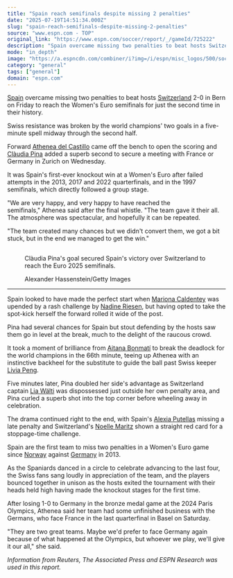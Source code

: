 ```yaml
---
title: "Spain reach semifinals despite missing 2 penalties"
date: "2025-07-19T14:51:34.000Z"
slug: "spain-reach-semifinals-despite-missing-2-penalties"
source: "www.espn.com - TOP"
original_link: "https://www.espn.com/soccer/report/_/gameId/725222"
description: "Spain overcame missing two penalties to beat hosts Switzerland 2-0 on Friday to reach the Women's Euro semifinals for just the second time."
mode: "in_depth"
image: "https://a.espncdn.com/combiner/i?img=/i/espn/misc_logos/500/soccer.png"
category: "general"
tags: ["general"]
domain: "espn.com"
---
```

<div id="readability-page-1" class="page"><div><p><a data-clubhouse-guid="b40064c7-ecaa-338f-74a8-a3eb43071ec3" href="https://www.espn.com/soccer/team?id=17640">Spain</a>&nbsp;overcame missing two penalties to&nbsp;beat hosts <a href="http://www.espn.com/soccer/team?id=17641">Switzerland</a> 2-0 in Bern on Friday to reach the Women's Euro semifinals for just the second time in their history.</p><p>Swiss resistance was broken by the world champions' two goals in a five-minute spell midway through the second half.</p><p>Forward&nbsp;<a data-player-guid="637e6b5f-6841-399d-ac28-382e6e7a3bc4" href="https://www.espn.com/soccer/player/_/id/320355/athenea-del-castillo">Athenea del Castillo</a> came off the bench to open the scoring and <a data-player-guid="5bc31e64-4bde-256e-e6e0-823a05b3a423" href="https://www.espn.com/soccer/player/_/id/295641/claudia-pina">Clàudia Pina</a> added a superb second to secure a meeting with France or Germany in Zurich on Wednesday.</p><p>It was Spain's first-ever knockout win at a Women's Euro after failed attempts in the 2013, 2017 and 2022 quarterfinals, and in the 1997 semifinals, which directly followed a group stage.</p><p>"We are very happy, and very happy to have reached the semifinals,"&nbsp;Athenea said after the final whistle. "The team gave it their all. The atmosphere was spectacular, and hopefully it can be repeated.</p><p>"The team created many chances but we didn't convert them, we got a bit stuck, but in the end we managed to get the win."</p><section id=""><figure><p><img alt="" data-mptype="image" src="data:image/gif;base64,R0lGODlhAQABAIAAAAAAAP///yH5BAEAAAAALAAAAAABAAEAAAIBRAA7"></p><figcaption>Clàudia Pina's goal secured Spain's victory over Switzerland to reach the Euro 2025 semifinals.</figcaption><div><p><span>Alexander Hassenstein/Getty Images</span></p></div></figure><hr></section><p>Spain looked to have made the perfect start when <a data-player-guid="d8df9431-2532-e582-2043-259fa43c9b1a" href="https://www.espn.com/soccer/player/_/id/257473/mariona-caldentey">Mariona Caldentey</a> was upended by a rash challenge by <a data-player-guid="c2729a8c-5f0e-30c2-ab40-2f1f6226579f" href="https://www.espn.com/soccer/player/_/id/342200/nadine-riesen">Nadine Riesen</a>, but having opted to take the spot-kick herself the forward rolled it wide of the post.</p><p>Pina had several chances for Spain but stout defending by the hosts saw them go in level at the break, much to the delight of the raucous crowd.</p><p>It took a moment of brilliance from <a data-player-guid="46dcd561-8eb7-f131-2465-49c26bded78c" href="https://www.espn.com/soccer/player/_/id/268537/aitana-bonmati">Aitana Bonmatí</a> to break the deadlock for the world champions in the 66th minute, teeing up Athenea with an instinctive backheel for the substitute to guide the ball past Swiss keeper <a data-player-guid="1c154151-0d54-321f-905d-44502f3315be" href="https://www.espn.com/soccer/player/_/id/310900/livia-peng">Livia Peng</a>.</p><p>Five minutes later, Pina doubled her side's advantage as Switzerland captain <a href="https://www.espn.com/soccer/player/_/id/220015/lia-walti">Lia Wälti</a> was dispossessed just outside her own penalty area, and Pina curled a superb shot into the top corner before wheeling away in celebration.</p><p>The drama continued right to the end, with Spain's <a data-player-guid="2144667f-1168-ce75-7e69-96d814362a8e" href="https://www.espn.com/soccer/player/_/id/219995/alexia-putellas">Alexia Putellas</a> missing a late penalty and Switzerland's <a data-player-guid="65df575e-cc29-d5d5-cb70-3dc36bb82ec7" href="https://www.espn.com/soccer/player/_/id/220024/noelle-maritz">Noelle Maritz</a> shown a straight red card for a stoppage-time challenge.</p><p>Spain are the first team to miss two penalties in a Women's Euro game since <a data-clubhouse-guid="b6971873-a34b-d747-24f8-b6f76ebcac9a" href="https://www.espn.com/soccer/team?id=2762">Norway</a> against <a data-clubhouse-guid="3002cdb6-4d2f-4a63-fb74-f789fa9067fb" href="https://www.espn.com/soccer/team?id=2756">Germany</a> in 2013.</p><p>As the Spaniards danced in a circle to celebrate advancing to the last four, the Swiss fans sang loudly in appreciation of the team, and the players bounced together in unison as the hosts exited the tournament with their heads held high having made the knockout stages for the first time.</p><p>After losing 1-0 to Germany in the bronze medal game at the 2024 Paris Olympics, Athenea said her team had some unfinished business with the Germans, who face France in the last quarterfinal in Basel on Saturday.</p><p>"They are two great teams. Maybe we'd prefer to face Germany again because of what happened at the Olympics, but whoever we play, we'll give it our all," she said.</p><p><em>Information from Reuters, The Associated Press and ESPN Research was used in this report.</em></p></div></div>